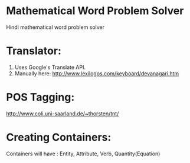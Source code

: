 # Mathematical Word Problem Solver
Hindi mathematical word problem solver

# Translator:

1. Uses Google's Translate API.
2. Manually here: http://www.lexilogos.com/keyboard/devanagari.htm

# POS Tagging:

http://www.coli.uni-saarland.de/~thorsten/tnt/

# Creating Containers:

Containers will have :
Entity, Attribute, Verb, Quantity(Equation)